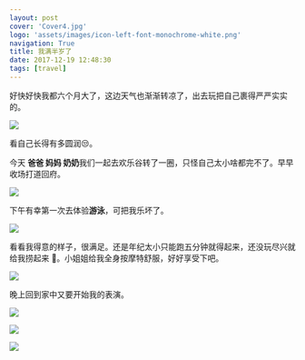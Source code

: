```yaml
---
layout: post
cover: 'Cover4.jpg'
logo: 'assets/images/icon-left-font-monochrome-white.png'
navigation: True
title: 我满半岁了
date: 2017-12-19 12:48:30
tags: [travel]
---
```


好快好快我都六个月大了，这边天气也渐渐转凉了，出去玩把自己裹得严严实实的。

![](https://raw.githubusercontent.com/Judith-Zhu/BlogImages/master/img/IMG_8622.jpg)

看自己长得有多圆润😒。

今天 **爸爸 妈妈 奶奶**我们一起去欢乐谷转了一圈，只怪自己太小啥都完不了。早早收场打道回府。

![](https://raw.githubusercontent.com/Judith-Zhu/BlogImages/master/IMG_8650.jpg)

下午有幸第一次去体验**游泳**，可把我乐坏了。

![](https://raw.githubusercontent.com/Judith-Zhu/BlogImages/master/IMG_9008.JPG)

看看我得意的样子，很满足。还是年纪太小只能跑五分钟就得起来，还没玩尽兴就给我捞起来 😤。小姐姐给我全身按摩特舒服，好好享受下吧。

![](https://raw.githubusercontent.com/Judith-Zhu/BlogImages/master/IMG_8522.JPG)

晚上回到家中又要开始我的表演。

![](https://raw.githubusercontent.com/Judith-Zhu/BlogImages/master/IMG_8924.jpg)

![](https://raw.githubusercontent.com/Judith-Zhu/BlogImages/master/Snapseed.JPG)

![](https://raw.githubusercontent.com/Judith-Zhu/BlogImages/master/IMG_8780.jpg)